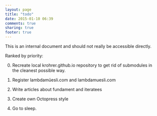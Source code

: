 ```yaml
---
layout: page
title: "todo"
date: 2015-01-10 06:39
comments: true
sharing: true
footer: true
---
```


This is an internal document and should not really be accessible directly.

Ranked by priority:

0. Recreate local krohrer.github.io repository to get rid of
   submodules in the cleanest possible way.

0. Register lambdamüesli.com and lambdamuesli.com

0. Write articles about fundament and iteratees

0. Create own Octopress style

0. Go to sleep.
